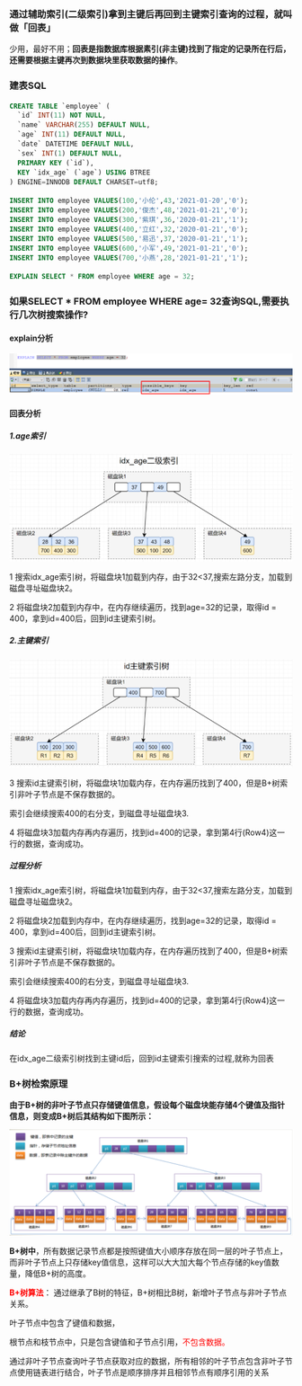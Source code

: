### 通过辅助索引(二级索引)拿到主键后再回到主键索引查询的过程，就叫做「回表」

少用，最好不用；**回表是指数据库根据素引(非主键)找到了指定的记录所在行后，还需要根据主键再次到数据块里获取数据的操作**。

### 建表SQL

```sql
CREATE TABLE `employee` (
  `id` INT(11) NOT NULL,
  `name` VARCHAR(255) DEFAULT NULL,
  `age` INT(11) DEFAULT NULL,
  `date` DATETIME DEFAULT NULL,
  `sex` INT(1) DEFAULT NULL,
  PRIMARY KEY (`id`),
  KEY `idx_age` (`age`) USING BTREE
) ENGINE=INNODB DEFAULT CHARSET=utf8;

INSERT INTO employee VALUES(100,'小伦',43,'2021-01-20','0');
INSERT INTO employee VALUES(200,'俊杰',48,'2021-01-21','0');
INSERT INTO employee VALUES(300,'紫琪',36,'2020-01-21','1');
INSERT INTO employee VALUES(400,'立红',32,'2020-01-21','0');
INSERT INTO employee VALUES(500,'易迅',37,'2020-01-21','1');
INSERT INTO employee VALUES(600,'小军',49,'2021-01-21','0');
INSERT INTO employee VALUES(700,'小燕',28,'2021-01-21','1');

EXPLAIN SELECT * FROM employee WHERE age = 32;
```

### 如果SELECT * FROM employee WHERE age= 32查询SQL,需要执行几次树搜索操作?

#### explain分析

![](images/6.explain分析.jpg)

#### 回表分析

##### 1.age索引

![](images/7.二级索引.jpg)

1 搜索idx_age索引树，将磁盘块1加载到内存，由于32<37,搜索左路分支，加载到磁盘寻址磁盘块2。

2 将磁盘块2加载到内存中，在内存继续遍历，找到age=32的记录，取得id = 400，拿到id=400后，回到id主键索引树。

##### 2.主键索引

![](images/8.主键索引.jpg)

3 搜索id主键索引树，将磁盘块1加载内存，在内存遍历找到了400，但是B+树索引非叶子节点是不保存数据的。

索引会继续搜索400的右分支，到磁盘寻址磁盘块3.

4 将磁盘块3加载内存再内存遍历，找到id=400的记录，拿到第4行(Row4)这一行的数据，查询成功。

##### 过程分析

1 搜索idx_age索引树，将磁盘块1加载到内存，由于32<37,搜索左路分支，加载到磁盘寻址磁盘块2。

2 将磁盘块2加载到内存中，在内存继续遍历，找到age=32的记录，取得id = 400，拿到id=400后，回到id主键索引树。

3 搜索id主键索引树，将磁盘块1加载内存，在内存遍历找到了400，但是B+树索引非叶子节点是不保存数据的。

索引会继续搜索400的右分支，到磁盘寻址磁盘块3.

4 将磁盘块3加载内存再内存遍历，找到id=400的记录，拿到第4行(Row4)这一行的数据，查询成功。

##### 结论

在idx_age二级索引树找到主键id后，回到id主键索引搜索的过程,就称为回表

### B+树检索原理

**由于B+树的非叶子节点只存储键值信息，假设每个磁盘块能存储4个键值及指针信息，则变成B+树后其结构如下图所示：** 

![](images/9.B+树检索原理.jpg)

**B+树中**，所有数据记录节点都是按照键值大小顺序存放在同一层的叶子节点上，而非叶子节点上只存储key值信息，这样可以大大加大每个节点存储的key值数量，降低B+树的高度。

**<font color = 'red'>B+树算法</font>**： 通过继承了B树的特征，B+树相比B树，新增叶子节点与非叶子节点关系。

叶子节点中包含了键值和数据，

根节点和枝节点中，只是包含键值和子节点引用，<font color = 'red'>不包含数据。</font>

通过非叶子节点查询叶子节点获取对应的数据，所有相邻的叶子节点包含非叶子节点使用链表进行结合，叶子节点是顺序排序并且相邻节点有顺序引用的关系











